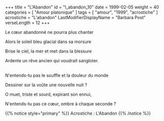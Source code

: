 +++
title = "L'Abandon"
id = "l_abandon_10"
date = 1999-02-05
weight = 40
categories = [ "Amour platonique" ]
tags = [ "amour", "1999", "acrostiche" ]
acrostiche = "L'abandon"
LastModifierDisplayName = "Barbara Post"
verseLength = 12
+++

Le cœur abandonné ne pourra plus chanter

Alors le soleil bleu glacial dans sa morsure

Brise le ciel, la mer et met dans la blessure

Ardente un rêve ancien qui voudrait sangloter.

 \
N'entends-tu pas le souffle et la douleur du monde

Dessiner sur la voûte une nouvelle nuit ?

O muet, triste et sourd, expirant son ennui,

N'entends-tu pas ce cœur, ombre à chaque seconde ?

{{% notice style="primary" %}}
Acrostiche : L'Abandon
{{% /notice %}}
